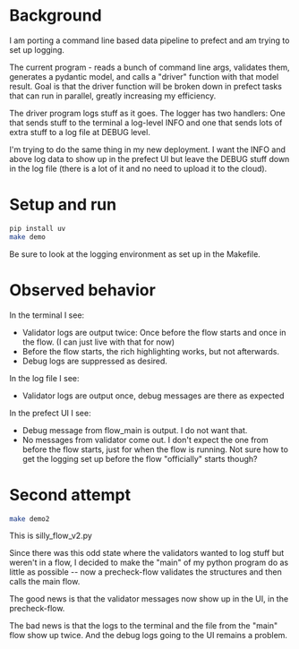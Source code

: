 # Background

I am porting a command line based data pipeline to prefect and am trying to 
set up logging.

The current program - reads a bunch of command line args, validates them,
generates a pydantic model, and calls a "driver" function with that model result.
Goal is that the driver function will be broken down in prefect tasks that can run 
in parallel, greatly increasing my efficiency.

The driver program logs stuff as it goes. The logger has two handlers: One that
sends stuff to the terminal a log-level INFO and one that sends lots of extra
stuff to a log file at DEBUG level.

I'm trying to do the same thing in my new deployment. I want the INFO and above
log data to show up in the prefect UI but leave the DEBUG stuff down in the
log file (there is a lot of it and no need to upload it to the cloud).

# Setup and run

```bash
pip install uv
make demo
```

Be sure to look at the logging environment as set up in the Makefile.

# Observed behavior

In the terminal I see:

- Validator logs are output twice: Once before the flow starts and once in the flow.
  (I can just live with that for now)
- Before the flow starts, the rich highlighting works, but not afterwards.
- Debug logs are suppressed as desired.

In the log file I see:

- Validator logs are output once, debug messages are there as expected

In the prefect UI I see:

- Debug message from flow_main is output. I do not want that.
- No messages from validator come out. I don't expect the one from before the flow
  starts, just for when the flow is running. Not sure how to get the logging set up
  before the flow "officially" starts though?


# Second attempt

```bash
make demo2
```

This is silly_flow_v2.py

Since there was this odd state where the validators wanted to log stuff
but weren't in a flow, I decided to make the "main" of my python program do
as little as possible -- now a precheck-flow validates the structures and then
calls the main flow.

The good news is that the validator messages now show up in the UI, in the 
precheck-flow.

The bad news is that the logs to the terminal and the file from the "main"
flow show up twice. And the debug logs going to the UI remains a problem.

